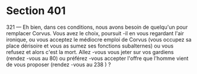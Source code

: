 # Section 401

321
— Eh bien, dans ces conditions, nous avons besoin de quelqu'un
pour remplacer Corvus. Vous avez le choix, poursuit -il en vous
regardant l'air ironique, ou vous acceptez le médiocre emploi de
Corvus (vous occupez sa place dérisoire et vous as sumez ses
fonctions subalternes) ou vous refusez et alors c'est la mort.
Allez -vous vous jeter sur vos gardiens (rendez -vous au 80) ou
préférez -vous accepter l'offre que l'homme vient de vous
proposer (rendez -vous au 238 ) ?